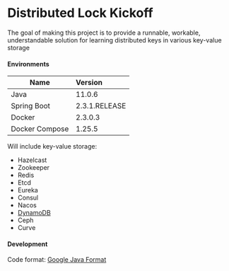 # Distributed Lock Kickoff

The goal of making this project is to provide a runnable, workable, understandable solution
for learning distributed keys in various key-value storage

#### Environments

| Name | Version |
| --- | :--- |
| Java        | 11.0.6        |
| Spring Boot | 2.3.1.RELEASE |
| Docker      | 2.3.0.3       |
| Docker Compose | 1.25.5     |

Will include key-value storage:
- Hazelcast 
- Zookeeper
- Redis
- Etcd
- Eureka
- Consul
- Nacos
- [DynamoDB](https://aws.amazon.com/blogs/database/building-distributed-locks-with-the-dynamodb-lock-client)
- Ceph
- Curve

#### Development
Code format: [Google Java Format](https://github.com/google/google-java-format)


